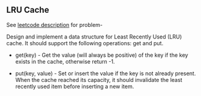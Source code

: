 LRU Cache
---
See [leetcode description](https://leetcode.com/problems/lru-cache/#/description) for problem-

Design and implement a data structure for Least Recently Used (LRU) cache. It should support the following operations: get and put.

* get(key) - Get the value (will always be positive) of the key if the key exists in the cache, otherwise return -1.

* put(key, value) - Set or insert the value if the key is not already present. When the cache reached its capacity, it should invalidate the least recently used item before inserting a new item.
